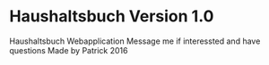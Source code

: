 # Haushaltsbuch Version 1.0
 Haushaltsbuch Webapplication
 Message me if interessted and have questions
 Made by Patrick 2016
